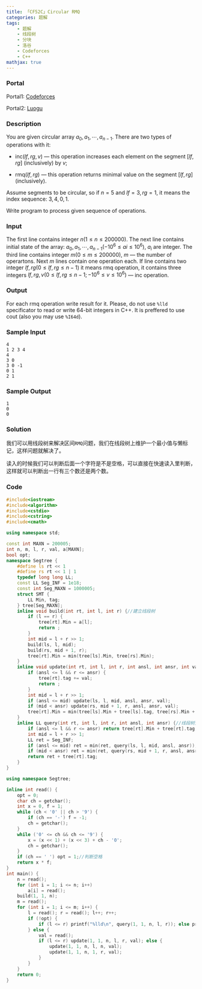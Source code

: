 ```yaml
---
title: 「CF52C」Circular RMQ
categories: 题解
tags:
    - 题解
    - 线段树
    - 分块
    - 洛谷
    - Codeforces
    - C++
mathjax: true
---
```


### Portal

Portal1: [Codeforces](http://codeforces.com/problemset/problem/52/C)

Portal2: [Luogu](http://codeforces.com/problemset/problem/52/C)

<!-- more -->

### Description

You are given circular array $a_0, a_1, \cdots, a_{n - 1}$. There are two types of operations with it:

+ $\textrm{inc}(lf, rg, v)$ — this operation increases each element on the segment $[lf, rg]$ (inclusively) by $v$;

+ $\textrm{rmq}(lf, rg)$ — this operation returns minimal value on the segment $[lf, rg]$ (inclusively).

Assume segments to be circular, so if $n = 5$ and $lf = 3, rg = 1$, it means the index sequence: $3, 4, 0, 1$.

Write program to process given sequence of operations.

### Input

The first line contains integer $n (1 \le n \le 200000)$. The next line contains initial state of the array: $a_0, a_1, \cdots, a_{n - 1} ( -10^6 \le ai \le 10^6)$, $a_i$ are integer. The third line contains integer $m (0 \le m \le 200000)$, $m$ — the number of operartons. Next $m$ lines contain one operation each. If line contains two integer $lf, rg (0 \le lf, rg \le n - 1)$ it means rmq operation, it contains three integers $lf, rg, v (0 \le lf, rg \le n - 1; -10^6 \le v \le 10^6)$ — inc operation.

### Output

For each rmq operation write result for it. Please, do not use `%lld` specificator to read or write $64$-bit integers in C++. It is preffered to use cout (also you may use `%I64d`).

### Sample Input

```
4
1 2 3 4
4
3 0
3 0 -1
0 1
2 1
```

### Sample Output

```
1
0
0
```

### Solution

我们可以用线段树来解决区间`RMQ`问题，我们在线段树上维护一个最小值与懒标记，这样问题就解决了。

读入的时候我们可以判断后面一个字符是不是空格，可以直接在快速读入里判断，这样就可以判断出一行有三个数还是两个数。

### Code

```cpp
#include<iostream>
#include<algorithm>
#include<cstdio>
#include<cstring>
#include<cmath>

using namespace std;

const int MAXN = 200005;
int n, m, l, r, val, a[MAXN];
bool opt;
namespace Segtree {
    #define ls rt << 1
    #define rs rt << 1 | 1
    typedef long long LL;
    const LL Seg_INF = 1e18;
    const int Seg_MAXN = 1000005;
    struct SMT {
        LL Min, tag;
    } tree[Seg_MAXN];
    inline void build(int rt, int l, int r) {//建立线段树
        if (l == r) {
            tree[rt].Min = a[l];
            return ;
        }
        int mid = l + r >> 1;
        build(ls, l, mid);
        build(rs, mid + 1, r);
        tree[rt].Min = min(tree[ls].Min, tree[rs].Min);
    }
    inline void update(int rt, int l, int r, int ansl, int ansr, int val) {//线段树修改
        if (ansl <= l && r <= ansr) {
            tree[rt].tag += val;
            return ;
        }
        int mid = l + r >> 1;
        if (ansl <= mid) update(ls, l, mid, ansl, ansr, val);
        if (mid < ansr) update(rs, mid + 1, r, ansl, ansr, val);
        tree[rt].Min = min(tree[ls].Min + tree[ls].tag, tree[rs].Min + tree[rs].tag);
    }
    inline LL query(int rt, int l, int r, int ansl, int ansr) {//线段树查询
        if (ansl <= l && r <= ansr) return tree[rt].Min + tree[rt].tag;
        int mid = l + r >> 1;
        LL ret = Seg_INF;
        if (ansl <= mid) ret = min(ret, query(ls, l, mid, ansl, ansr));
        if (mid < ansr) ret = min(ret, query(rs, mid + 1, r, ansl, ansr));
        return ret + tree[rt].tag;
    }
}

using namespace Segtree;

inline int read() {
    opt = 0;
    char ch = getchar();
    int x = 0, f = 1;
    while (ch < '0' || ch > '9') {
        if (ch == '-') f = -1;
        ch = getchar();
    }
    while ('0' <= ch && ch <= '9') {
        x = (x << 1) + (x << 3) + ch - '0';
        ch = getchar();
    }
    if (ch == ' ') opt = 1;//判断空格
    return x * f;
}
int main() {
    n = read();
    for (int i = 1; i <= n; i++)
        a[i] = read();
    build(1, 1, n);
    m = read();
    for (int i = 1; i <= m; i++) {
        l = read(); r = read(); l++; r++;
        if (!opt) {
            if (l <= r) printf("%lld\n", query(1, 1, n, l, r)); else printf("%lld\n", min(query(1, 1, n, l, n), query(1, 1, n, 1, r)));
        } else {
            val = read();
            if (l <= r) update(1, 1, n, l, r, val); else {
                update(1, 1, n, l, n, val);
                update(1, 1, n, 1, r, val);
            }
        }
    }
    return 0;
}
```